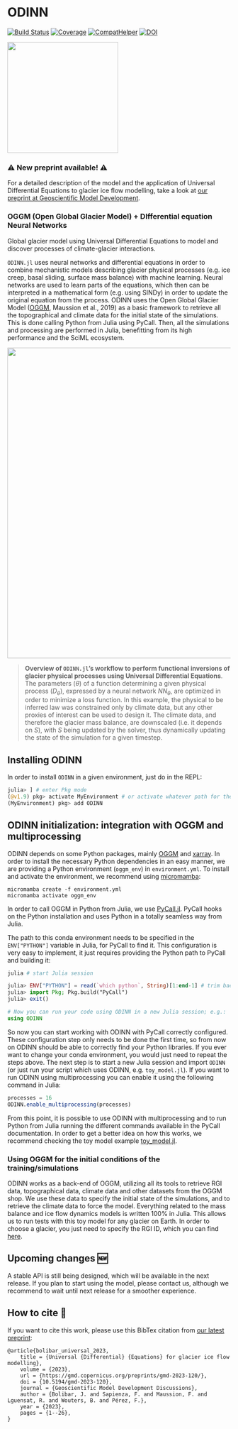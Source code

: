 # ODINN

[![Build Status](https://github.com/ODINN-SciML/ODINN.jl/actions/workflows/CI.yml/badge.svg?branch=main)](https://github.com/ODINN-SciML/ODINN.jl/actions/workflows/CI.yml?query=branch%3Amain)
[![Coverage](https://codecov.io/gh/ODINN-SciML/ODINN.jl/branch/main/graph/badge.svg)](https://app.codecov.io/gh/ODINN-SciML/ODINN.jl)
[![CompatHelper](https://github.com/ODINN-SciML/ODINN.jl/actions/workflows/CompatHelper.yml/badge.svg)](https://github.com/ODINN-SciML/ODINN.jl/actions/workflows/CompatHelper.yml)
[![DOI](https://zenodo.org/badge/DOI/10.5281/zenodo.8033313.svg)](https://doi.org/10.5281/zenodo.8033313)

<img src="https://github.com/ODINN-SciML/odinn_toy/blob/main/plots/ODINN_logo_final.png" width="250">

### ⚠️ New preprint available! ⚠️

For a detailed description of the model and the application of Universal Differential Equations to glacier ice flow modelling, take a look at [our preprint at Geoscientific Model Development](https://gmd.copernicus.org/preprints/gmd-2023-120/). 

### OGGM (Open Global Glacier Model) + DIfferential equation Neural Networks

Global glacier model using Universal Differential Equations to model and discover processes of climate-glacier interactions. 

`ODINN.jl` uses neural networks and differential equations in order to combine mechanistic models describing glacier physical processes (e.g. ice creep, basal sliding, surface mass balance) with machine learning. Neural networks are used to learn parts of the equations, which then can be interpreted in a mathematical form (e.g. using SINDy) in order to update the original equation from the process. ODINN uses the Open Global Glacier Model ([OGGM](oggm.org/), Maussion et al., 2019) as a basic framework to retrieve all the topographical and climate data for the initial state of the simulations. This is done calling Python from Julia using PyCall. Then, all the simulations and processing are performed in Julia, benefitting from its high performance and the SciML ecosystem. 

<center><img src="https://github.com/ODINN-SciML/odinn_toy/blob/main/plots/overview_figure.png" width="700"></center>

> **Overview of `ODINN.jl`’s workflow to perform functional inversions of glacier physical processes using Universal Differential Equations**. The parameters ($θ$) of a function determining a given physical process ($D_θ$), expressed by a neural network $NN_θ$, are optimized in order to minimize a loss function. In this example, the physical to be inferred law was constrained only by climate data, but any other proxies of interest can be used to design it. The climate data, and therefore the glacier mass balance, are downscaled (i.e. it depends on $S$), with $S$ being updated by the solver, thus dynamically updating the state of the simulation for a given timestep.

## Installing ODINN 

In order to install `ODINN` in a given environment, just do in the REPL:
```julia
julia> ] # enter Pkg mode
(@v1.9) pkg> activate MyEnvironment # or activate whatever path for the Julia environment
(MyEnvironment) pkg> add ODINN
```

## ODINN initialization: integration with OGGM and multiprocessing 

ODINN depends on some Python packages, mainly [OGGM](https://github.com/OGGM/oggm) and [xarray](https://github.com/pydata/xarray). In order to install the necessary Python dependencies in an easy manner, we are providing a Python environment (`oggm_env`) in `environment.yml`. To install and activate the environment, we recommend using [micromamba](https://mamba.readthedocs.io/en/latest/user_guide/micromamba.html):

```
micromamba create -f environment.yml
micromamba activate oggm_env
```

In order to call OGGM in Python from Julia, we use [PyCall.jl](https://github.com/JuliaPy/PyCall.jl). PyCall hooks on the Python installation and uses Python in a totally seamless way from Julia. 

The path to this conda environment needs to be specified in the `ENV["PYTHON"]` variable in Julia, for PyCall to find it. This configuration is very easy to implement, it just requires providing the Python path to PyCall and building it:

```julia
julia # start Julia session

julia> ENV["PYTHON"] = read(`which python`, String)[1:end-1] # trim backspace
julia> import Pkg; Pkg.build("PyCall")
julia> exit()

# Now you can run your code using ODINN in a new Julia session; e.g.:
using ODINN
```

So now you can start working with ODINN with PyCall correctly configured. These configuration step only needs to be done the first time, so from now on ODINN should be able to correctly find your Python libraries. If you ever want to change your conda environment, you would just need to repeat the steps above. The next step is to start a new Julia session and import `ODINN` (or just run your script which uses ODINN, e.g. `toy_model.jl`). If you want to run ODINN using multiprocessing you can enable it using the following command in Julia:

```julia
processes = 16
ODINN.enable_multiprocessing(processes)
```

From this point, it is possible to use ODINN with multiprocessing and to run Python from Julia running the different commands available in the PyCall documentation. In order to get a better idea on how this works, we recommend checking the toy model example [toy_model.jl](https://github.com/ODINN-SciML/ODINN/blob/main/src/scripts/toy_model.jl). 

### Using OGGM for the initial conditions of the training/simulations 

ODINN works as a back-end of OGGM, utilizing all its tools to retrieve RGI data, topographical data, climate data and other datasets from the OGGM shop. We use these data to specify the initial state of the simulations, and to retrieve the climate data to force the model. Everything related to the mass balance and ice flow dynamics models is written 100% in Julia. This allows us to run tests with this toy model for any glacier on Earth. In order to choose a glacier, you just need to specify the RGI ID, which you can find [here](https://www.glims.org/maps/glims). 

## Upcoming changes 🆕

A stable API is still being designed, which will be available in the next release. If you plan to start using the model, please contact us, although we recommend to wait until next release for a smoother experience. 

## How to cite 📖

If you want to cite this work, please use this BibTex citation from [our latest preprint](https://gmd.copernicus.org/preprints/gmd-2023-120/):
```
@article{bolibar_universal_2023,
	title = {Universal {Differential} {Equations} for glacier ice flow modelling},
	volume = {2023},
	url = {https://gmd.copernicus.org/preprints/gmd-2023-120/},
	doi = {10.5194/gmd-2023-120},
	journal = {Geoscientific Model Development Discussions},
	author = {Bolibar, J. and Sapienza, F. and Maussion, F. and Lguensat, R. and Wouters, B. and Pérez, F.},
	year = {2023},
	pages = {1--26},
}
```
